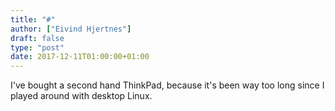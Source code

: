 ```yaml
---
title: "#"
author: ["Eivind Hjertnes"]
draft: false
type: "post"
date: 2017-12-11T01:00:00+01:00
---
```


I've bought a second hand ThinkPad, because it's been way too long since
I played around with desktop Linux.
